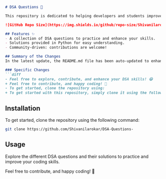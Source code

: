 ```markdown
# DSA Questions 🚀

This repository is dedicated to helping developers and students improve their skills in Data Structures and Algorithms (DSA) through a collection of curated questions and solutions.

![GitHub Repo Size](https://img.shields.io/github/repo-size/Shivanilarokar/DSA-Questions-) ![Contributors](https://img.shields.io/github/contributors/Shivanilarokar/DSA-Questions-) ![Issues](https://img.shields.io/github/issues/Shivanilarokar/DSA-Questions-)

## Features ✨
- A collection of DSA questions to practice and enhance your skills.
- Solutions provided in Python for easy understanding.
- Community-driven: contributions are welcome!

## Summary of the Changes
In the latest update, the README.md file has been auto-updated to enhance clarity and engagement for potential contributors and users. The following changes were made:

### Specific Changes
```diff
- Feel free to explore, contribute, and enhance your DSA skills! 😃
+ Feel free to contribute, and happy coding! 🎉
- To get started, clone the repository using:
+ To get started with this repository, simply clone it using the following command:
```

## Installation
To get started, clone the repository using the following command:

```bash
git clone https://github.com/Shivanilarokar/DSA-Questions-
```

## Usage
Explore the different DSA questions and their solutions to practice and improve your coding skills.

Feel free to contribute, and happy coding! 🎉
```